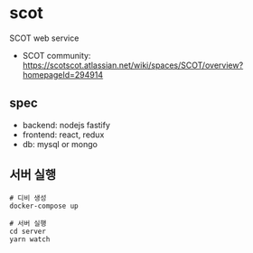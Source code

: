 # scot
SCOT web service

- SCOT community: https://scotscot.atlassian.net/wiki/spaces/SCOT/overview?homepageId=294914

## spec
- backend: nodejs fastify
- frontend: react, redux
- db: mysql or mongo

## 서버 실행
```
# 디비 생성
docker-compose up

# 서버 실행
cd server
yarn watch
```
